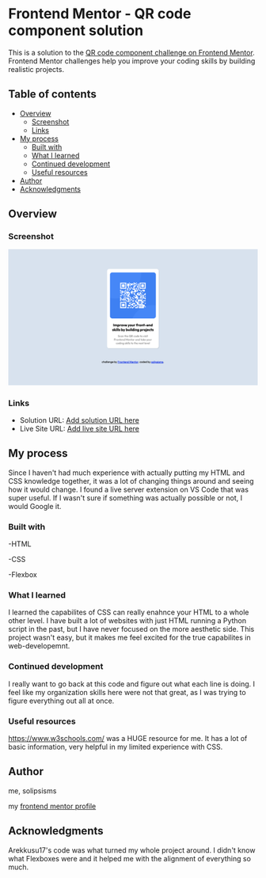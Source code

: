 # Frontend Mentor - QR code component solution

This is a solution to the [QR code component challenge on Frontend Mentor](https://www.frontendmentor.io/challenges/qr-code-component-iux_sIO_H). Frontend Mentor challenges help you improve your coding skills by building realistic projects. 

## Table of contents

- [Overview](#overview)
  - [Screenshot](#screenshot)
  - [Links](#links)
- [My process](#my-process)
  - [Built with](#built-with)
  - [What I learned](#what-i-learned)
  - [Continued development](#continued-development)
  - [Useful resources](#useful-resources)
- [Author](#author)
- [Acknowledgments](#acknowledgments)

## Overview

### Screenshot

![](./qrcodess.png)

### Links

- Solution URL: [Add solution URL here](https://your-solution-url.com)
- Live Site URL: [Add live site URL here](https://your-live-site-url.com)

## My process

Since I haven't had much experience with actually putting my HTML and CSS knowledge together, it was a lot of changing things around and seeing how it would change. I found a live server extension on VS Code that was super useful. If I wasn't sure if something was actually possible or not, I would Google it.

### Built with

-HTML

-CSS

-Flexbox

### What I learned

I learned the capabilites of CSS can really enahnce your HTML to a whole other level. I have built a lot of websites with just HTML running a Python script in the past, but I have never focused on the more aesthetic side. This project wasn't easy, but it makes me feel excited for the true capabilites in web-developemnt.

### Continued development

I really want to go back at this code and figure out what each line is doing. I feel like my organization skills here were not that great, as I was trying to figure everything out all at once. 

### Useful resources

https://www.w3schools.com/ was a HUGE resource for me. It has a lot of basic information, very helpful in my limited experience with CSS.

## Author

me, solipsisms

my [frontend mentor profile](https://www.frontendmentor.io/home)

## Acknowledgments

Arekkusu17's code was what turned my whole project around. I didn't know what Flexboxes were and it helped me with the alignment of everything so much.
